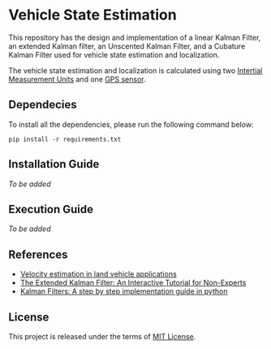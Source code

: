 # Vehicle State Estimation

This repository has the design and implementation of a linear Kalman Filter, an extended Kalman filter,  an Unscented Kalman Filter,  and a Cubature Kalman Filter used for vehicle state estimation and localization.

The vehicle state estimation and localization is calculated using two [Intertial Measurement Units](https://cdn-shop.adafruit.com/datasheets/BST_BNO055_DS000_12.pdf) and one [GPS sensor](https://www.swiftnav.com/latest/piksi-multi-hw-specification). 

## Dependecies
To install all the dependencies, please run the following command below:

`pip install -r requirements.txt`

## Installation Guide
*To be added*

## Execution Guide
*To be added*

## References

- [Velocity estimation in land vehicle applications](https://pdfs.semanticscholar.org/d301/5a6f939b8ac4563d8c2b23da3457106e2c33.pdf)
- [The Extended Kalman Filter: An Interactive Tutorial for Non-Experts](https://simondlevy.academic.wlu.edu/kalman-tutorial/)
- [Kalman Filters: A step by step implementation guide in python](https://towardsdatascience.com/kalman-filters-a-step-by-step-implementation-guide-in-python-91e7e123b968)

## License

This project is released under the terms of [MIT License](LICENSE).